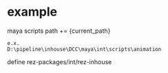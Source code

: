 # example

maya scripts path += {current_path}

```
e.x.
D:\pipeline\inhouse\DCC\maya\int\scripts\animation
```

define rez-packages/int/rez-inhouse